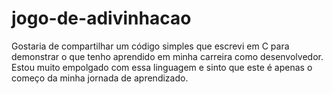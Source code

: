 # jogo-de-adivinhacao
Gostaria de compartilhar um código simples que escrevi em C para demonstrar o que tenho aprendido em minha carreira como desenvolvedor. Estou muito empolgado com essa linguagem e sinto que este é apenas o começo da minha jornada de aprendizado.
